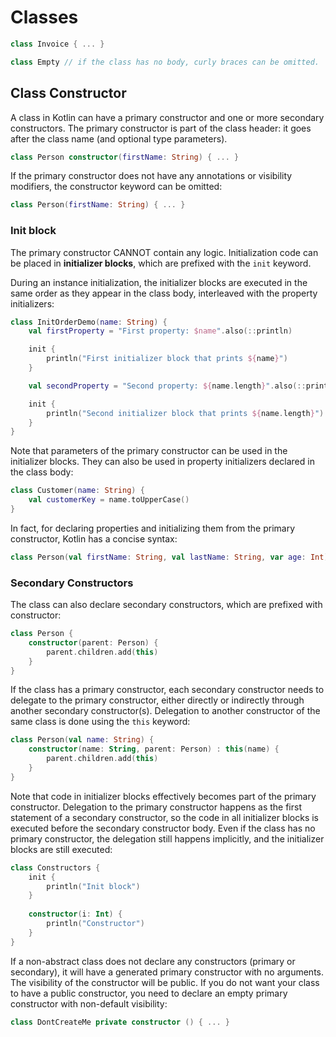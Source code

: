 # Classes

```Kotlin
class Invoice { ... }

class Empty // if the class has no body, curly braces can be omitted.
```

## Class Constructor

A class in Kotlin can have a primary constructor and one or more secondary constructors. The primary constructor is part of the class header: it goes after the class name (and optional type parameters).

```kotlin
class Person constructor(firstName: String) { ... }
```

If the primary constructor does not have any annotations or visibility modifiers, the constructor keyword can be omitted:

```kotlin
class Person(firstName: String) { ... }
```

### Init block

The primary constructor CANNOT contain any logic. Initialization code can be placed in **initializer blocks**, which are prefixed with the `init` keyword.

During an instance initialization, the initializer blocks are executed in the same order as they appear in the class body, interleaved with the property initializers:

```kotlin
class InitOrderDemo(name: String) {
    val firstProperty = "First property: $name".also(::println)

    init {
        println("First initializer block that prints ${name}")
    }

    val secondProperty = "Second property: ${name.length}".also(::println)

    init {
        println("Second initializer block that prints ${name.length}")
    }
}
```

Note that parameters of the primary constructor can be used in the initializer blocks. They can also be used in property initializers declared in the class body:

```kotlin
class Customer(name: String) {
    val customerKey = name.toUpperCase()
}
```

In fact, for declaring properties and initializing them from the primary constructor, Kotlin has a concise syntax:

```kotlin
class Person(val firstName: String, val lastName: String, var age: Int) { ... }
```

### Secondary Constructors

The class can also declare secondary constructors, which are prefixed with constructor:

```kotlin
class Person {
    constructor(parent: Person) {
        parent.children.add(this)
    }
}
```

If the class has a primary constructor, each secondary constructor needs to delegate to the primary constructor, either directly or indirectly through another secondary constructor(s). Delegation to another constructor of the same class is done using the `this` keyword:

```kotlin
class Person(val name: String) {
    constructor(name: String, parent: Person) : this(name) {
        parent.children.add(this)
    }
}
```

Note that code in initializer blocks effectively becomes part of the primary constructor. Delegation to the primary constructor happens as the first statement of a secondary constructor, so the code in all initializer blocks is executed before the secondary constructor body. Even if the class has no primary constructor, the delegation still happens implicitly, and the initializer blocks are still executed:

```kotlin
class Constructors {
    init {
        println("Init block")
    }
​
    constructor(i: Int) {
        println("Constructor")
    }
}
```

If a non-abstract class does not declare any constructors (primary or secondary), it will have a generated primary constructor with no arguments. The visibility of the constructor will be public. If you do not want your class to have a public constructor, you need to declare an empty primary constructor with non-default visibility:

```kotlin
class DontCreateMe private constructor () { ... }
```
